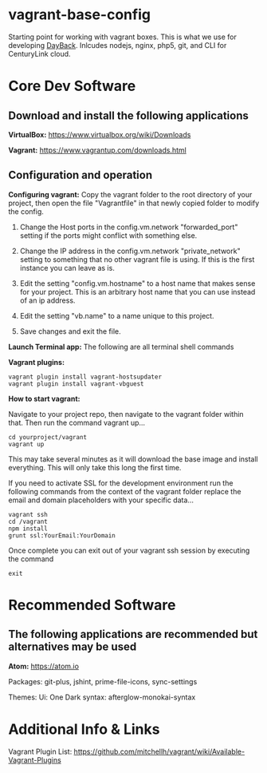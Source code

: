 # vagrant-base-config
Starting point for working with vagrant boxes. This is what we use for developing [DayBack](https://appexchange.salesforce.com/listingDetail?listingId=a0N30000000qp64EAA). Inlcudes nodejs, nginx, php5, git, and CLI for CenturyLink cloud.


Core Dev Software
=======================

Download and install the following applications
------------

**VirtualBox:**
https://www.virtualbox.org/wiki/Downloads

**Vagrant:**
https://www.vagrantup.com/downloads.html

Configuration and operation
------------
**Configuring vagrant:**
Copy the vagrant folder to the root directory of your project, then open the file "Vagrantfile" in that newly copied folder to modify the config.

 1. Change the Host ports in the config.vm.network "forwarded_port" setting if the ports might conflict with something else.

 2. Change the IP address in the config.vm.network "private_network" setting to something that no other vagrant file is using. If this is the first instance you can leave as is.

 3. Edit the setting "config.vm.hostname" to a host name that makes sense for your project. This is an arbitrary host name that you can use instead of an ip address.

 4. Edit the setting "vb.name" to a name unique to this project.

 5. Save changes and exit the file.

 **Launch Terminal app:**
 The following are all terminal shell commands

 **Vagrant plugins:**
 ```shell
 vagrant plugin install vagrant-hostsupdater
 vagrant plugin install vagrant-vbguest
 ```

**How to start vagrant:**

Navigate to your project repo, then navigate to the vagrant folder within that. Then run the command vagrant up...
```shell
cd yourproject/vagrant
vagrant up
```
This may take several minutes as it will download the base image and install everything. This will only take this long the first time.

If you need to activate SSL for the development environment run the following commands from the context of the vagrant folder replace the email and domain placeholders with your specific data...
```shell
vagrant ssh
cd /vagrant
npm install
grunt ssl:YourEmail:YourDomain
```

Once complete you can exit out of your vagrant ssh session by executing the command
```shell
exit
```

Recommended Software
=======================

The following applications are recommended but alternatives may be used
------------

**Atom:**
https://atom.io

Packages:
git-plus,
jshint,
prime-file-icons,
sync-settings

Themes:
Ui: One Dark
syntax: afterglow-monokai-syntax

Additional Info & Links
========================
Vagrant Plugin List:
https://github.com/mitchellh/vagrant/wiki/Available-Vagrant-Plugins
